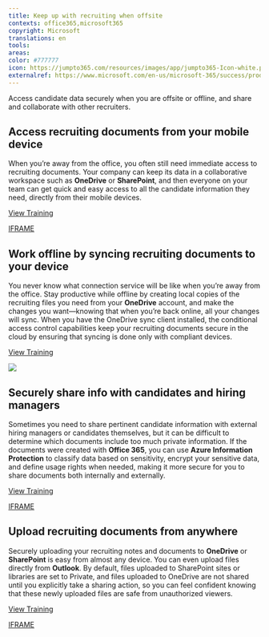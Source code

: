 ```yaml
---
title: Keep up with recruiting when offsite
contexts: office365,microsoft365
copyright: Microsoft
translations: en
tools: 
areas: 
color: #777777
icon: https://jumpto365.com/resources/images/app/jumpto365-Icon-white.png
externalref: https://www.microsoft.com/en-us/microsoft-365/success/productivitylibrary/keep-up-with-recruiting-when-offsite
---
```

Access candidate data securely when you are offsite or offline, and share and collaborate with other recruiters.


## Access recruiting documents from your mobile device

When you’re away from the office, you often still need immediate access to recruiting documents. Your company can keep its data in a collaborative workspace such as **OneDrive** or **SharePoint**, and then everyone on your team can get quick and easy access to all the candidate information they need, directly from their mobile devices.

[View Training](https://support.office.com/article/Video-Why-store-files-in-the-cloud-f891c1f0-55b1-48f2-9e76-3dcf93191ced)

[IFRAME](https://www.microsoft.com/en-us/videoplayer/embed/RE1UEZA)

## Work offline by syncing recruiting documents to your device

You never know what connection service will be like when you’re away from the office. Stay productive while offline by creating local copies of the recruiting files you need from your **OneDrive** account, and make the changes you want—knowing that when you’re back online, all your changes will sync. When you have the OneDrive sync client installed, the conditional access control capabilities keep your recruiting documents secure in the cloud by ensuring that syncing is done only with compliant devices.

[View Training](https://support.office.com/article/Get-started-with-the-new-OneDrive-sync-client-in-Windows-615391c4-2bd3-4aae-a42a-858262e42a49)

![](http://img-prod-cms-rt-microsoft-com.akamaized.net/cms/api/am/imageFileData/RE1NPpj?ver=a575)

## Securely share info with candidates and hiring managers

Sometimes you need to share pertinent candidate information with external hiring managers or candidates themselves, but it can be difficult to determine which documents include too much private information. If the documents were created with **Office 365**, you can use **Azure Information Protection** to classify data based on sensitivity, encrypt your sensitive data, and define usage rights when needed, making it more secure for you to share documents both internally and externally.

[View Training](https://docs.microsoft.com/information-protection/understand-explore/what-is-information-protection)

[IFRAME](https://www.microsoft.com/en-us/videoplayer/embed/RE1UK8U)

## Upload recruiting documents from anywhere

Securely uploading your recruiting notes and documents to **OneDrive** or **SharePoint** is easy from almost any device. You can even upload files directly from **Outlook**. By default, files uploaded to SharePoint sites or libraries are set to Private, and files uploaded to OneDrive are not shared until you explicitly take a sharing action, so you can feel confident knowing that these newly uploaded files are safe from unauthorized viewers.

[View Training](https://support.office.com/article/Upload-photos-and-files-to-OneDrive-b00ad3fe-6643-4b16-9212-de00ef02b586)

[IFRAME](https://www.microsoft.com/en-us/videoplayer/embed/RE1UMMS)

